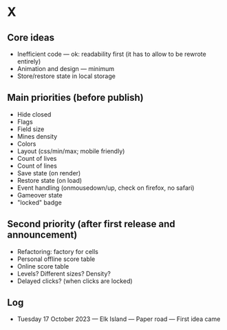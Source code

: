 # X

## Core ideas

- Inefficient code — ok: readability first (it has to allow to be rewrote entirely)
- Animation and design — minimum
- Store/restore state in local storage

## Main priorities (before publish)

- Hide closed
- Flags
- Field size
- Mines density
- Colors
- Layout (css/min/max; mobile friendly)
- Count of lives
- Count of lines
- Save state (on render)
- Restore state (on load)
- Event handling (onmousedown/up, check on firefox, no safari)
- Gameover state
- "locked" badge

## Second priority (after first release and announcement)

- Refactoring: factory for cells
- Personal offline score table
- Online score table
- Levels? Different sizes? Density?
- Delayed clicks? (when clicks are locked)

## Log

- Tuesday 17 October 2023 — Elk Island — Paper road — First idea came
